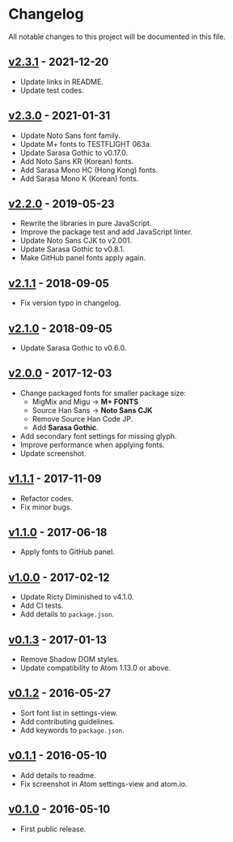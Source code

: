 # Changelog

All notable changes to this project will be documented in this file.

## [v2.3.1] - 2021-12-20

* Update links in README.
* Update test codes.

## [v2.3.0] - 2021-01-31

* Update Noto Sans font family.
* Update M+ fonts to TESTFLIGHT 063a.
* Update Sarasa Gothic to v0.17.0.
* Add Noto Sans KR (Korean) fonts.
* Add Sarasa Mono HC (Hong Kong) fonts.
* Add Sarasa Mono K (Korean) fonts.

## [v2.2.0] - 2019-05-23

* Rewrite the libraries in pure JavaScript.
* Improve the package test and add JavaScript linter.
* Update Noto Sans CJK to v2.001.
* Update Sarasa Gothic to v0.8.1.
* Make GitHub panel fonts apply again.

## [v2.1.1] - 2018-09-05

* Fix version typo in changelog.

## [v2.1.0] - 2018-09-05

* Update Sarasa Gothic to v0.6.0.

## [v2.0.0] - 2017-12-03

* Change packaged fonts for smaller package size:
  * MigMix and Migu → **M+ FONTS**
  * Source Han Sans → **Noto Sans CJK**
  * Remove Source Han Code JP.
  * Add **Sarasa Gothic**.
* Add secondary font settings for missing glyph.
* Improve performance when applying fonts.
* Update screenshot.

## [v1.1.1] - 2017-11-09

* Refactor codes.
* Fix minor bugs.

## [v1.1.0] - 2017-06-18

* Apply fonts to GitHub panel.

## [v1.0.0] - 2017-02-12

* Update Ricty Diminished to v4.1.0.
* Add CI tests.
* Add details to `package.json`.

## [v0.1.3] - 2017-01-13

* Remove Shadow DOM styles.
* Update compatibility to Atom 1.13.0 or above.

## [v0.1.2] - 2016-05-27

* Sort font list in settings-view.
* Add contributing guidelines.
* Add keywords to `package.json`.

## [v0.1.1] - 2016-05-10

* Add details to readme.
* Fix screenshot in Atom settings-view and atom.io.

## [v0.1.0] - 2016-05-10

* First public release.

<!-- Tags -->
[v2.3.1]: https://github.com/jmlntw/atom-fonts-cjk/releases/tag/v2.3.1
[v2.3.0]: https://github.com/jmlntw/atom-fonts-cjk/releases/tag/v2.3.0
[v2.2.0]: https://github.com/jmlntw/atom-fonts-cjk/releases/tag/v2.2.0
[v2.1.1]: https://github.com/jmlntw/atom-fonts-cjk/releases/tag/v2.1.1
[v2.1.0]: https://github.com/jmlntw/atom-fonts-cjk/releases/tag/v2.1.0
[v2.0.0]: https://github.com/jmlntw/atom-fonts-cjk/releases/tag/v2.0.0
[v1.1.1]: https://github.com/jmlntw/atom-fonts-cjk/releases/tag/v1.1.1
[v1.1.0]: https://github.com/jmlntw/atom-fonts-cjk/releases/tag/v1.1.0
[v1.0.0]: https://github.com/jmlntw/atom-fonts-cjk/releases/tag/v1.0.0
[v0.1.3]: https://github.com/jmlntw/atom-fonts-cjk/releases/tag/v0.1.3
[v0.1.2]: https://github.com/jmlntw/atom-fonts-cjk/releases/tag/v0.1.2
[v0.1.1]: https://github.com/jmlntw/atom-fonts-cjk/releases/tag/v0.1.1
[v0.1.0]: https://github.com/jmlntw/atom-fonts-cjk/releases/tag/v0.1.0
